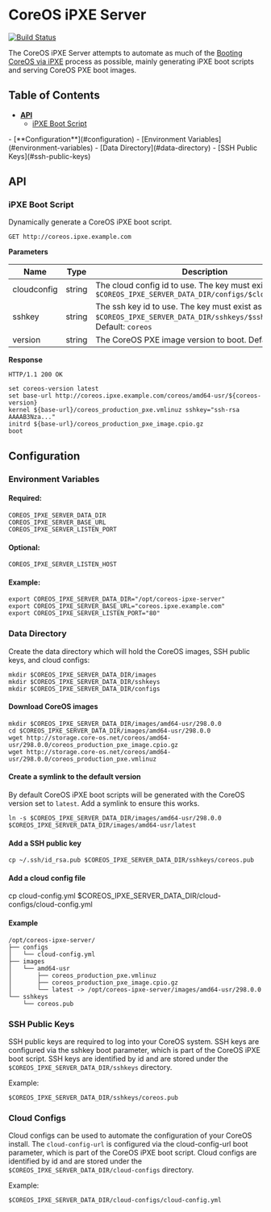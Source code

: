 # CoreOS iPXE Server

[![Build Status](https://drone.io/github.com/kelseyhightower/coreos-ipxe-server/status.png)](https://drone.io/github.com/kelseyhightower/coreos-ipxe-server/latest)

The CoreOS iPXE Server attempts to automate as much of the [Booting CoreOS via iPXE](https://coreos.com/docs/running-coreos/bare-metal/booting-with-ipxe/) process as possible, mainly generating iPXE boot scripts and serving CoreOS PXE boot images.

## Table of Contents

- [**API**](#api)
  - [iPXE Boot Script](#ipxe-boot-script)
<p></p>
- [**Configuration**](#configuration)
  - [Environment Variables](#environment-variables)
  - [Data Directory](#data-directory)
  - [SSH Public Keys](#ssh-public-keys)

## API

### iPXE Boot Script

Dynamically generate a CoreOS iPXE boot script.

```
GET http://coreos.ipxe.example.com
```

**Parameters**

Name | Type | Description 
-----|------|------------
cloudconfig | string | The cloud config id to use. The key must exist as `$COREOS_IPXE_SERVER_DATA_DIR/configs/$cloudconfig.yml`
sshkey | string | The ssh key id to use. The key must exist as `$COREOS_IPXE_SERVER_DATA_DIR/sshkeys/$sshkey.pub`. Default: `coreos`
version | string | The CoreOS PXE image version to boot. Default: `latest`


**Response**

```
HTTP/1.1 200 OK
```

```
set coreos-version latest
set base-url http://coreos.ipxe.example.com/coreos/amd64-usr/${coreos-version}
kernel ${base-url}/coreos_production_pxe.vmlinuz sshkey="ssh-rsa AAAAB3Nza..."
initrd ${base-url}/coreos_production_pxe_image.cpio.gz
boot
```

## Configuration

### Environment Variables

#### Required:

```
COREOS_IPXE_SERVER_DATA_DIR
COREOS_IPXE_SERVER_BASE_URL
COREOS_IPXE_SERVER_LISTEN_PORT
```

#### Optional:

```
COREOS_IPXE_SERVER_LISTEN_HOST
```

#### Example:

```
export COREOS_IPXE_SERVER_DATA_DIR="/opt/coreos-ipxe-server"
export COREOS_IPXE_SERVER_BASE_URL="coreos.ipxe.example.com"
export COREOS_IPXE_SERVER_LISTEN_PORT="80"
```

### Data Directory

Create the data directory which will hold the CoreOS images, SSH public keys, and cloud configs:

```
mkdir $COREOS_IPXE_SERVER_DATA_DIR/images
mkdir $COREOS_IPXE_SERVER_DATA_DIR/sshkeys
mkdir $COREOS_IPXE_SERVER_DATA_DIR/configs
```

#### Download CoreOS images

```
mkdir $COREOS_IPXE_SERVER_DATA_DIR/images/amd64-usr/298.0.0
cd $COREOS_IPXE_SERVER_DATA_DIR/images/amd64-usr/298.0.0
wget http://storage.core-os.net/coreos/amd64-usr/298.0.0/coreos_production_pxe_image.cpio.gz
wget http://storage.core-os.net/coreos/amd64-usr/298.0.0/coreos_production_pxe.vmlinuz
```

#### Create a symlink to the default version

By default CoreOS iPXE boot scripts will be generated with the CoreOS version set to `latest`. Add a symlink to ensure this works.

```
ln -s $COREOS_IPXE_SERVER_DATA_DIR/images/amd64-usr/298.0.0 $COREOS_IPXE_SERVER_DATA_DIR/images/amd64-usr/latest
```

#### Add a SSH public key

```
cp ~/.ssh/id_rsa.pub $COREOS_IPXE_SERVER_DATA_DIR/sshkeys/coreos.pub
```

#### Add a cloud config file

cp cloud-config.yml $COREOS_IPXE_SERVER_DATA_DIR/cloud-configs/cloud-config.yml

#### Example

```
/opt/coreos-ipxe-server/
├── configs
│   └── cloud-config.yml
├── images
│   └── amd64-usr
│       ├── coreos_production_pxe.vmlinuz
│       ├── coreos_production_pxe_image.cpio.gz
│       └── latest -> /opt/coreos-ipxe-server/images/amd64-usr/298.0.0
└── sshkeys
    └── coreos.pub
```

### SSH Public Keys

SSH public keys are required to log into your CoreOS system. SSH keys are configured via the sshkey boot parameter, which is part of the CoreOS iPXE boot script. SSH keys are identified by id and are stored under the `$COREOS_IPXE_SERVER_DATA_DIR/sshkeys` directory. 

Example:

```
$COREOS_IPXE_SERVER_DATA_DIR/sshkeys/coreos.pub
```

### Cloud Configs

Cloud configs can be used to automate the configuration of your CoreOS install. The `cloud-config-url` is configured via the cloud-config-url boot parameter, which is part of the CoreOS iPXE boot script. Cloud configs are identified by id and are stored under the `$COREOS_IPXE_SERVER_DATA_DIR/cloud-configs` directory.

Example:

```
$COREOS_IPXE_SERVER_DATA_DIR/cloud-configs/cloud-config.yml
```
